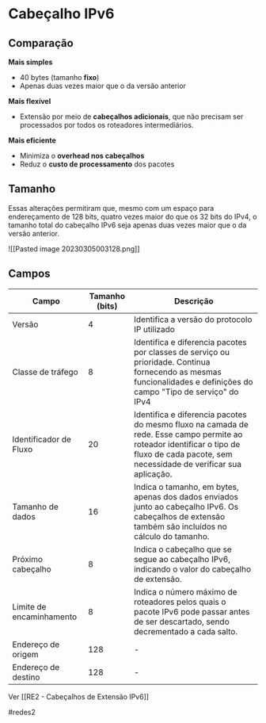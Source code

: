 
# Cabeçalho IPv6

## Comparação

**Mais simples**
- 40 bytes (tamanho **fixo**)
- Apenas duas vezes maior que o da versão anterior

**Mais flexível**
- Extensão por meio de **cabeçalhos adicionais**, que não precisam ser processados por todos os roteadores intermediários.

**Mais eficiente**
- Minimiza o **overhead nos cabeçalhos**
- Reduz o **custo de processamento** dos pacotes

## Tamanho

Essas alterações permitiram que, mesmo com um espaço para endereçamento de 128 bits, quatro vezes maior do que os 32 bits do IPv4, o tamanho total do cabeçalho IPv6 seja apenas duas vezes maior que o da versão anterior.

![[Pasted image 20230305003128.png]]

## Campos

| Campo                    | Tamanho (bits) | Descrição                                     |
| ------------------------ | -------------- | --------------------------------------------- |
| Versão                   | 4              | Identifica a versão do protocolo IP utilizado |
| Classe de tráfego        | 8              | Identifica e diferencia pacotes por classes de serviço ou prioridade. Continua fornecendo as mesmas funcionalidades e definições do campo "Tipo de serviço" do IPv4                                              |
| Identificador de Fluxo   | 20             | Identifica e diferencia pacotes do mesmo fluxo na camada de rede. Esse campo permite ao roteador identificar o tipo de fluxo de cada pacote, sem necessidade de verificar sua aplicação.                                              |
| Tamanho de dados         | 16             | Indica o tamanho, em bytes, apenas dos dados enviados junto ao cabeçalho IPv6. Os cabeçalhos de extensão também são incluídos no cálculo do tamanho.                                              |
| Próximo cabeçalho        | 8              | Indica o cabeçalho que se segue ao cabeçalho IPv6, indicando o valor do cabeçalho de extensão.                                              |
| Limite de encaminhamento | 8              | Indica o número máximo de roteadores pelos quais o pacote IPv6 pode passar antes de ser descartado, sendo decrementado a cada salto.                                               |
| Endereço de origem       | 128            | -                                              |
| Endereço de destino      | 128            |  -                                             |

Ver [[RE2 - Cabeçalhos de Extensão IPv6]]

#redes2

